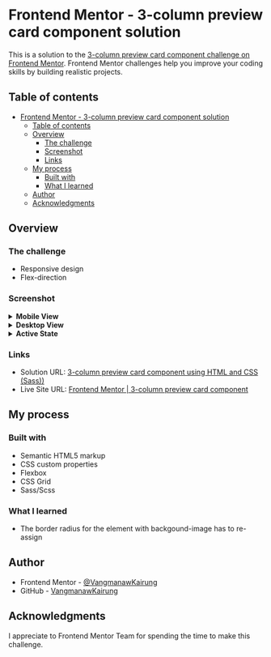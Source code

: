# Frontend Mentor - 3-column preview card component solution

This is a solution to the [3-column preview card component challenge on Frontend Mentor](https://www.frontendmentor.io/challenges/3column-preview-card-component-pH92eAR2-). Frontend Mentor challenges help you improve your coding skills by building realistic projects. 

## Table of contents

- [Frontend Mentor - 3-column preview card component solution](#frontend-mentor---3-column-preview-card-component-solution)
  - [Table of contents](#table-of-contents)
  - [Overview](#overview)
    - [The challenge](#the-challenge)
    - [Screenshot](#screenshot)
    - [Links](#links)
  - [My process](#my-process)
    - [Built with](#built-with)
    - [What I learned](#what-i-learned)
  - [Author](#author)
  - [Acknowledgments](#acknowledgments)

## Overview

### The challenge
- Responsive design
- Flex-direction

### Screenshot
<details>
<summary><strong>Mobile View</strong></summary>
<img src="source/result/mobile.png">
</details>
<details>
<summary><strong>Desktop View</strong></summary>
<img src="source/result/desktop.png">
</details>
<details>
<summary><strong>Active State</strong></summary>
<img src="source/result/active state.png">
</details>

### Links

- Solution URL: [3-column preview card component using HTML and CSS (Sass))](https://www.frontendmentor.io/solutions/3column-preview-card-component-using-html-and-css-sass-YrYoBRU_Xy)
- Live Site URL: [Frontend Mentor | 3-column preview card component](https://vangmanawkairung.github.io/Frontend-Mentor_3-column-preview-card-component/)

## My process

### Built with

- Semantic HTML5 markup
- CSS custom properties
- Flexbox
- CSS Grid
- Sass/Scss

### What I learned

- The border radius for the element with backgound-image has to re-assign

## Author

- Frontend Mentor - [@VangmanawKairung](https://www.frontendmentor.io/profile/VangmanawKairung)
- GitHub - [VangmanawKairung](https://github.com/VangmanawKairung)


## Acknowledgments

I appreciate to Frontend Mentor Team for spending the time to make this challenge.
